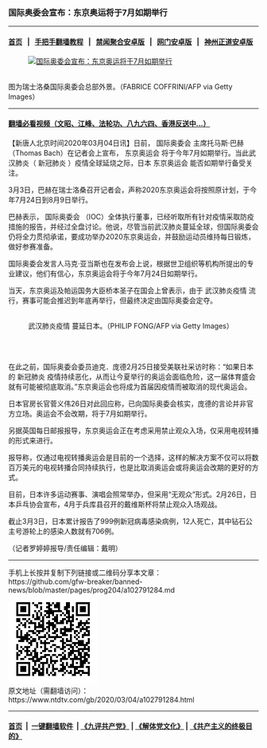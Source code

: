 ### 国际奥委会宣布：东京奥运将于7月如期举行
------------------------

#### [首页](https://github.com/gfw-breaker/banned-news/blob/master/README.md) &nbsp;&nbsp;|&nbsp;&nbsp; [手把手翻墙教程](https://github.com/gfw-breaker/guides/wiki) &nbsp;&nbsp;|&nbsp;&nbsp; [禁闻聚合安卓版](https://github.com/gfw-breaker/bn-android) &nbsp;&nbsp;|&nbsp;&nbsp; [网门安卓版](https://github.com/oGate2/oGate) &nbsp;&nbsp;|&nbsp;&nbsp; [神州正道安卓版](https://github.com/SzzdOgate/update) 



<div><div class="featured_image">
 <a href="https://i.ntdtv.com/assets/uploads/2020/03/GettyImages-1204870822.jpg" target="_blank">
  <figure>
   <img alt="国际奥委会宣布：东京奥运将于7月如期举行" src="https://i.ntdtv.com/assets/uploads/2020/03/GettyImages-1204870822-800x450.jpg"/>
  </figure><br/>
 </a>
 <span class="caption">
  图为瑞士洛桑国际奥委会总部外景。（FABRICE COFFRINI/AFP via Getty Images）
 </span>
</div>
</div><hr/>

#### [翻墙必看视频（文昭、江峰、法轮功、八九六四、香港反送中...）](https://github.com/gfw-breaker/banned-news/blob/master/pages/link3.md)

<div><div class="post_content" itemprop="articleBody">
 <p>
  【新唐人北京时间2020年03月04日讯】日前，
  <ok href="https://www.ntdtv.com/gb/国际奥委会.htm">
   国际奥委会
  </ok>
  主席托马斯‧巴赫（Thomas Bach）在记者会上宣布，
  <ok href="https://www.ntdtv.com/gb/东京奥运会.htm">
   东京奥运会
  </ok>
  将于今年7月如期举行。当此武汉肺炎（
  <ok href="https://www.ntdtv.com/gb/新冠肺炎.htm">
   新冠肺炎
  </ok>
  ）疫情全球延烧之际，日本
  <ok href="https://www.ntdtv.com/gb/东京奥运会.htm">
   东京奥运会
  </ok>
  能否如期举行备受关注。
 </p>
 <p>
  3月3日，巴赫在瑞士洛桑召开记者会，声称2020东京奥运会将按照原计划，于今年7月24日到8月9日举行。
 </p>
 <p>
  巴赫表示，
  <ok href="https://www.ntdtv.com/gb/国际奥委会.htm">
   国际奥委会
  </ok>
  （IOC）全体执行董事，已经听取所有针对疫情采取防疫措施的报告，并经过全盘讨论。他说，尽管当前武汉肺炎蔓延全球，但国际奥委会仍将全力贯彻承诺，要成功举办2020东京奥运会，并鼓励运动员维持每日锻炼，做好参赛准备。
 </p>
 <p>
  国际奥委会发言人马克‧亚当斯也在发布会上说，根据世卫组织等机构所提出的专业建议，他们有信心，东京奥运会将于今年7月24日如期举行。
 </p>
 <p>
  当天，东京奥运及帕运国务大臣桥本圣子在国会上曾表示，由于
  <ok href="https://www.ntdtv.com/gb/442749.htm">
   武汉肺炎疫情
  </ok>
  流行，赛事可能会推迟到年底再举行，但最终决定由国际奥委会定夺。
 </p>
 <figure class="wp-caption alignnone" id="attachment_102791288" style="width: 600px">
  <img alt="" class="size-medium wp-image-102791288" src="https://i.ntdtv.com/assets/uploads/2020/03/GettyImages-1204867397-600x338.jpg">
   <br/><figcaption class="wp-caption-text">
    <ok href="https://www.ntdtv.com/gb/442749.htm">
     武汉肺炎疫情
    </ok>
    蔓延日本。（PHILIP FONG/AFP via Getty Images）
   </figcaption><br/>
  </img>
 </figure><br/>
 <p>
  在此之前，国际奥委会委员迪克．庞德2月25日接受美联社采访时称：“如果日本的
  <ok href="https://www.ntdtv.com/gb/新冠肺炎.htm">
   新冠肺炎
  </ok>
  疫情持续恶化，从而让今夏举行的奥运会面临危险，这一届体育盛会就有可能被彻底取消。”东京奥运会也将成为首届因疫情而被取消的现代奥运会。
 </p>
 <p>
  日本官房长官菅义伟26日对此回应称，已向国际奥委会核实，庞德的言论并非官方立场。奥运会不会改期，将于7月如期举行。
 </p>
 <p>
  另据英国每日邮报报导，东京奥运会正在考虑采用禁止观众入场，仅采用电视转播的形式来进行。
 </p>
 <p>
  报导称，仅通过电视转播奥运会是目前的一个选择，这样的解决方案不仅可以将数百万美元的电视转播合同持续执行，也是比取消奥运会或将奥运会改期的更好的方式。
 </p>
 <p>
  目前，日本许多运动赛事、演唱会照常举办，但采用“无观众”形式。2月26日，日本乒乓协会宣布，4月于兵库县召开的戴维斯杯将禁止观众入场观战。
 </p>
 <p>
  截止3月3日，日本累计报告了999例新冠病毒感染病例，12人死亡，其中钻石公主号游轮上的感染人数就有706例。
 </p>
 <p>
  （记者罗婷婷报导/责任编辑：戴明）
 </p>
 <div class="single_ad">
 </div>
</div>
</div>
<hr/>
手机上长按并复制下列链接或二维码分享本文章：<br/>
https://github.com/gfw-breaker/banned-news/blob/master/pages/prog204/a102791284.md <br/>
<a href='https://github.com/gfw-breaker/banned-news/blob/master/pages/prog204/a102791284.md'><img src='https://github.com/gfw-breaker/banned-news/blob/master/pages/prog204/a102791284.md.png'/></a> <br/>
原文地址（需翻墙访问）：https://www.ntdtv.com/gb/2020/03/04/a102791284.html


------------------------
#### [首页](https://github.com/gfw-breaker/banned-news/blob/master/README.md) &nbsp;|&nbsp; [一键翻墙软件](https://github.com/gfw-breaker/nogfw/blob/master/README.md) &nbsp;| [《九评共产党》](https://github.com/gfw-breaker/9ping.md/blob/master/README.md#九评之一评共产党是什么) | [《解体党文化》](https://github.com/gfw-breaker/jtdwh.md/blob/master/README.md) | [《共产主义的终极目的》](https://github.com/gfw-breaker/gczydzjmd.md/blob/master/README.md)


<img src='http://gfw-breaker.win/banned-news/pages/prog204/a102791284.md' width='0px' height='0px'/>